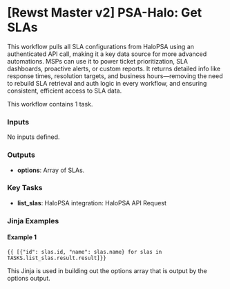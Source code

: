 # \[Rewst Master v2] PSA-Halo: Get SLAs

This workflow pulls all SLA configurations from HaloPSA using an authenticated API call, making it a key data source for more advanced automations. MSPs can use it to power ticket prioritization, SLA dashboards, proactive alerts, or custom reports. It returns detailed info like response times, resolution targets, and business hours—removing the need to rebuild SLA retrieval and auth logic in every workflow, and ensuring consistent, efficient access to SLA data.

This workflow contains 1 task.

### Inputs

No inputs defined.

### Outputs

* **options**: Array of SLAs.

### Key Tasks

* **list\_slas**: HaloPSA integration: HaloPSA API Request

### Jinja Examples

#### Example 1

```jinja
{{ [{"id": slas.id, "name": slas.name} for slas in TASKS.list_slas.result.result]}}
```

This Jinja is used in building out the options array that is output by the options output.
